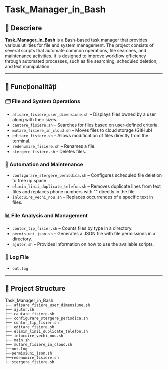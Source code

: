 # Task_Manager_in_Bash

## 📜 Descriere

**Task_Manager_in_Bash**  is a Bash-based task manager that provides various utilities for file and system management. The project consists of several scripts that automate common operations, file searches, and maintenance activities. It is designed to improve workflow efficiency through automated processes, such as file searching, scheduled deletion, and text manipulation.

---

## 🔹 Funcționalități

### 🗂 File and System Operations

- `afisare_fisiere_user_dimensiune.sh` – Displays files owned by a user along with their sizes.
- `cautare_fisiere.sh` – Searches for files based on user-defined criteria.
- `mutare_fisiere_in_cloud.sh` – Moves files to cloud storage (GitHub)
- `editare_fisiere.sh` – Allows modification of files directly from the terminal.
- `redenumire_fisiere.sh` – Renames a file.
- `stergere fisiere.sh` - Deletes files.

### 🔄 Automation and Maintenance

- `configurare_stergere_periodica.sh` –  Configures scheduled file deletion to free up space.
- `elimin_linii_duplicate_telefon.sh` – Removes duplicate lines from text files and replaces phone numbers with "<PHONE NUMBER>" directly in the file.
- `inlocuire_vechi_nou.sh` – Replaces occurrences of a specific text in files.

### 📊 File Analysis and Management

- `contor_tip_fisier.sh` –  Counts files by type in a directory.
-  `permisiuni_json.sh` – Generates a JSON file with file permissions in a directory.
- `ajutor.sh` – Provides information on how to use the available scripts.

### 📄 Log File
-  `out.log`

---

## 📂 Project Structure

Task_Manager_in_Bash <br>
`├── afisare_fisiere_user_dimensiune.sh` <br>
`├── ajutor.sh` <br>
`├── cautare_fisiere.sh` <br>
`├── configurare_stergere_periodica.sh` <br>
`├── contor_tip_fisier.sh` <br>
`├── editare_fisiere.sh` <br>
`├── elimin_linii_duplicate_telefon.sh` <br>
`├── inlocuire_vechi_nou.sh` <br>
`├── main.sh` <br>
`├── mutare_fisiere_in_cloud.sh` <br>
`├──out.log` <br>
`├──permisiuni_json.sh` <br>
`├──redenumire_fisiere.sh` <br>
`├──stergere_fisiere.sh` <br>
